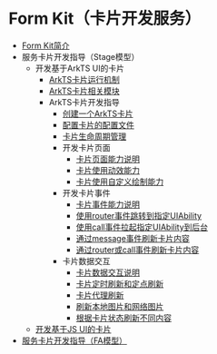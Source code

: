 # Form Kit（卡片开发服务）
- [Form Kit简介](../application-models/formkit-overview.md)
- 服务卡片开发指导（Stage模型）
  - 开发基于ArkTS UI的卡片
    - [ArkTS卡片运行机制](../application-models/arkts-ui-widget-working-principles.md)
    - [ArkTS卡片相关模块](../application-models/arkts-ui-widget-modules.md)
    - ArkTS卡片开发指导
      - [创建一个ArkTS卡片](../application-models/arkts-ui-widget-creation.md)
      - [配置卡片的配置文件](../application-models/arkts-ui-widget-configuration.md)
      - [卡片生命周期管理](../application-models/arkts-ui-widget-lifecycle.md)
      - 开发卡片页面
        - [卡片页面能力说明](../application-models/arkts-ui-widget-page-overview.md)
        - [卡片使用动效能力](../application-models/arkts-ui-widget-page-animation.md)
        - [卡片使用自定义绘制能力](../application-models/arkts-ui-widget-page-custom-drawing.md)
      - 开发卡片事件
        - [卡片事件能力说明](../application-models/arkts-ui-widget-event-overview.md)
        - [使用router事件跳转到指定UIAbility](../application-models/arkts-ui-widget-event-router.md)
        - [使用call事件拉起指定UIAbility到后台](../application-models/arkts-ui-widget-event-call.md)
        - [通过message事件刷新卡片内容](../application-models/arkts-ui-widget-event-formextensionability.md)
        - [通过router或call事件刷新卡片内容](../application-models/arkts-ui-widget-event-uiability.md)
      - 卡片数据交互
        - [卡片数据交互说明](../application-models/arkts-ui-widget-interaction-overview.md)
        - [卡片定时刷新和定点刷新](../application-models/arkts-ui-widget-update-by-time.md)
        - [卡片代理刷新](../application-models/arkts-ui-widget-update-by-proxy.md)
        - [刷新本地图片和网络图片](../application-models/arkts-ui-widget-image-update.md)
        - [根据卡片状态刷新不同内容](../application-models/arkts-ui-widget-update-by-status.md)
  - [开发基于JS UI的卡片](../application-models/js-ui-widget-development.md)
- [服务卡片开发指导（FA模型）](../application-models/widget-development-fa.md)